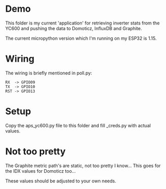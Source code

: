 # Demo
This folder is my current 'application' for retrieving inverter stats from
the YC600 and pushing the data to Domoticz, InfluxDB and Graphite.

The current micropython version which I'm running on my ESP32 is 1.15.

# Wiring
The wiring is briefly mentioned in poll.py:
```
RX  -> GPIO09
TX  -> GPIO10
RST -> GPIO13
```
# Setup
Copy the aps_yc600.py file to this folder and fill _creds.py with actual
values.

# Not too pretty
The Graphite metric path's are static, not too pretty I know...
This goes for the IDX values for Domoticz too...

These values should be adjusted to your own needs.

